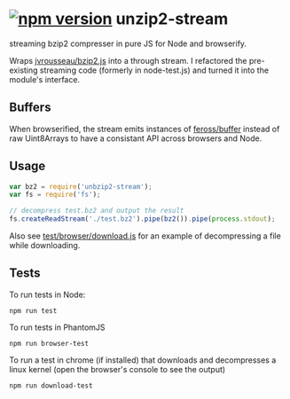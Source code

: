 [![npm version](https://badge.fury.io/js/unbzip2-stream.svg)](http://badge.fury.io/js/unbzip2-stream)
unzip2-stream
===
streaming bzip2 compresser in pure JS for Node and browserify.

Wraps [jvrousseau/bzip2.js](https://github.com/jvrousseau/bzip2.js) into a through stream. I refactored the pre-existing streaming code (formerly in node-test.js) and turned it into the module's interface.

Buffers
---
When browserified, the stream emits instances of [feross/buffer](https://github.com/feross/buffer) instead of raw Uint8Arrays to have a consistant API across browsers and Node.

Usage
---
``` js
var bz2 = require('unbzip2-stream');
var fs = require('fs');

// decompress test.bz2 and output the result
fs.createReadStream('./test.bz2').pipe(bz2()).pipe(process.stdout);
```

Also see [test/browser/download.js](https://github.com/regular/unbzip2-stream/blob/master/test/browser/download.js) for an example of decompressing a file while downloading.

Tests
---
To run tests in Node:

    npm run test

To run tests in PhantomJS

    npm run browser-test

To run a test in chrome (if installed) that downloads and decompresses a linux kernel
(open the browser's console to see the output)

    npm run download-test
